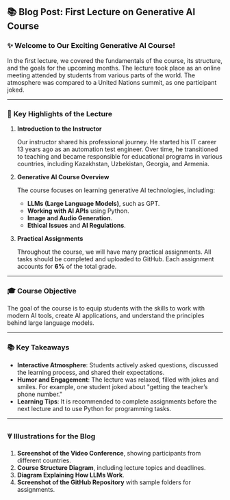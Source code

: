## 📚 **Blog Post: First Lecture on Generative AI Course**

### ✨ **Welcome to Our Exciting Generative AI Course!**

In the first lecture, we covered the fundamentals of the course, its structure, and the goals for the upcoming months. The lecture took place as an online meeting attended by students from various parts of the world. The atmosphere was compared to a United Nations summit, as one participant joked.

---

### 💬 **Key Highlights of the Lecture**

1. **Introduction to the Instructor**

   Our instructor shared his professional journey. He started his IT career 13 years ago as an automation test engineer. Over time, he transitioned to teaching and became responsible for educational programs in various countries, including Kazakhstan, Uzbekistan, Georgia, and Armenia.

2. **Generative AI Course Overview**

   The course focuses on learning generative AI technologies, including:
   - **LLMs (Large Language Models)**, such as GPT.
   - **Working with AI APIs** using Python.
   - **Image and Audio Generation**.
   - **Ethical Issues** and **AI Regulations**.

3. **Practical Assignments**

   Throughout the course, we will have many practical assignments. All tasks should be completed and uploaded to GitHub. Each assignment accounts for **6%** of the total grade.

---

### 🎓 **Course Objective**

The goal of the course is to equip students with the skills to work with modern AI tools, create AI applications, and understand the principles behind large language models.

---

### 📚 **Key Takeaways**

- **Interactive Atmosphere**: Students actively asked questions, discussed the learning process, and shared their expectations.
- **Humor and Engagement**: The lecture was relaxed, filled with jokes and smiles. For example, one student joked about "getting the teacher’s phone number."
- **Learning Tips**: It is recommended to complete assignments before the next lecture and to use Python for programming tasks.

---

### 🜈 **Illustrations for the Blog**

1. **Screenshot of the Video Conference**, showing participants from different countries.
2. **Course Structure Diagram**, including lecture topics and deadlines.
3. **Diagram Explaining How LLMs Work**.
4. **Screenshot of the GitHub Repository** with sample folders for assignments.
